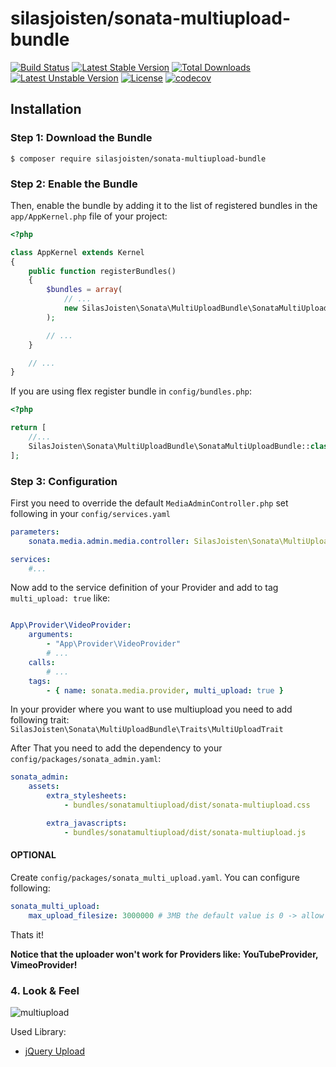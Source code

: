 silasjoisten/sonata-multiupload-bundle
======================================
[![Build Status](https://travis-ci.org/silasjoisten/sonata-multiupload-bundle.svg?branch=master)](https://travis-ci.org/silasjoisten/sonata-multiupload-bundle)
[![Latest Stable Version](https://poser.pugx.org/silasjoisten/sonata-multiupload-bundle/v/stable)](https://packagist.org/packages/silasjoisten/sonata-multiupload-bundle)
[![Total Downloads](https://poser.pugx.org/silasjoisten/sonata-multiupload-bundle/downloads)](https://packagist.org/packages/silasjoisten/sonata-multiupload-bundle)
[![Latest Unstable Version](https://poser.pugx.org/silasjoisten/sonata-multiupload-bundle/v/unstable)](https://packagist.org/packages/silasjoisten/sonata-multiupload-bundle)
[![License](https://poser.pugx.org/silasjoisten/sonata-multiupload-bundle/license)](https://packagist.org/packages/silasjoisten/sonata-multiupload-bundle)
[![codecov](https://codecov.io/gh/silasjoisten/sonata-multiupload-bundle/branch/master/graph/badge.svg)](https://codecov.io/gh/silasjoisten/sonata-multiupload-bundle)

## Installation


### Step 1: Download the Bundle

```console
$ composer require silasjoisten/sonata-multiupload-bundle
```

### Step 2: Enable the Bundle

Then, enable the bundle by adding it to the list of registered bundles
in the `app/AppKernel.php` file of your project:

```php
<?php

class AppKernel extends Kernel
{
    public function registerBundles()
    {
        $bundles = array(
            // ...
            new SilasJoisten\Sonata\MultiUploadBundle\SonataMultiUploadBundle(),
        );

        // ...
    }

    // ...
}
```

If you are using flex register bundle in `config/bundles.php`:
```php 
<?php

return [
    //...
    SilasJoisten\Sonata\MultiUploadBundle\SonataMultiUploadBundle::class => ['all' => true]
];
```

### Step 3: Configuration

First you need to override the default `MediaAdminController.php` set following in your `config/services.yaml`

```yaml
parameters:
    sonata.media.admin.media.controller: SilasJoisten\Sonata\MultiUploadBundle\Controller\MultiUploadController

services:
    #...
```

Now add to the service definition of your Provider and add to tag `multi_upload: true` like:

```yaml

App\Provider\VideoProvider:
    arguments:
        - "App\Provider\VideoProvider"
        # ...
    calls:
        # ...
    tags:
        - { name: sonata.media.provider, multi_upload: true }

```

In your provider where you want to use multiupload you need to add following trait:
`SilasJoisten\Sonata\MultiUploadBundle\Traits\MultiUploadTrait`


After That you need to add the dependency to your `config/packages/sonata_admin.yaml`:
```yaml
sonata_admin:
    assets:
        extra_stylesheets:
            - bundles/sonatamultiupload/dist/sonata-multiupload.css

        extra_javascripts:
            - bundles/sonatamultiupload/dist/sonata-multiupload.js
```

#### OPTIONAL

Create `config/packages/sonata_multi_upload.yaml`. You can configure following:

```yaml
sonata_multi_upload:
    max_upload_filesize: 3000000 # 3MB the default value is 0 -> allow every size
```

Thats it!

**Notice that the uploader won't work for Providers like: YouTubeProvider, VimeoProvider!**

### 4. Look & Feel

![multiupload](docs/images/multiupload.gif)

Used Library: 
* [jQuery Upload](https://github.com/danielm/uploader)
